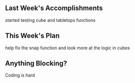 ## Last Week's Accomplishments
started testing cube and tabletops functions

## This Week's Plan
help fix the snap function and look more at the logic in cubes

## Anything Blocking?
Coding is hard
